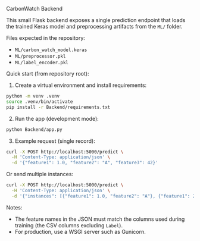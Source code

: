 CarbonWatch Backend

This small Flask backend exposes a single prediction endpoint that loads the trained Keras model and preprocessing artifacts from the `ML/` folder.

Files expected in the repository:
- `ML/carbon_watch_model.keras`
- `ML/preprocessor.pkl`
- `ML/label_encoder.pkl`

Quick start (from repository root):

1. Create a virtual environment and install requirements:

```bash
python -m venv .venv
source .venv/bin/activate
pip install -r Backend/requirements.txt
```

2. Run the app (development mode):

```bash
python Backend/app.py
```

3. Example request (single record):

```bash
curl -X POST http://localhost:5000/predict \
  -H 'Content-Type: application/json' \
  -d '{"feature1": 1.0, "feature2": "A", "feature3": 42}'
```

Or send multiple instances:

```bash
curl -X POST http://localhost:5000/predict \
  -H 'Content-Type: application/json' \
  -d '{"instances": [{"feature1": 1.0, "feature2": "A"}, {"feature1": 2.0, "feature2": "B"}]}'
```

Notes:
- The feature names in the JSON must match the columns used during training (the CSV columns excluding `Label`).
- For production, use a WSGI server such as Gunicorn.
